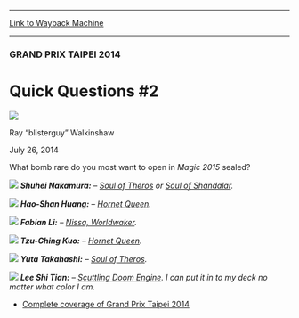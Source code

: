 
---
[Link to Wayback Machine](https://web.archive.org/web/20140913003408/http://magic.wizards.com/en/events/coverage/gptai14/quick-questions-2-2014-07-26)

[_metadata_:description]:- "What bomb rare do you most want to open in Magic 2015 sealed?"
[_metadata_:generator]:- "Drupal 7 (http://drupal.org)"
[_metadata_:node]:- "254126"
[_metadata_:publish_date]:- "2014-07-26"
[_metadata_:source]:- "div-main"
[_metadata_:title]:- "Quick Questions #2"
[_metadata_:wayback_capture_timestamp]:- "2014-09-13 00:34:08"
[_metadata_:wayback_raw_url]:- "https://web.archive.org/web/20140913003408id_/http://magic.wizards.com/en/events/coverage/gptai14/quick-questions-2-2014-07-26"
[_metadata_:wayback_url]:- "http://magic.wizards.com/en/events/coverage/gptai14/quick-questions-2-2014-07-26"
---





### GRAND PRIX TAIPEI 2014


Quick Questions #2
==================



![](https://media.magic.wizards.com/styles/auth_small/public/images/person/blisterguy_icon_1.jpg)

Ray “blisterguy” Walkinshaw




July 26, 2014
 










What bomb rare do you most want to open in *Magic 2015* sealed?





![](https://media.wizards.com/2014/events/gptai14/QQ_Nakamura.jpg)
***Shuhei Nakamura:** – [Soul of Theros](http://gatherer.wizards.com/Pages/Card/Details.aspx?name=Soul+of+Theros) or [Soul of Shandalar](http://gatherer.wizards.com/Pages/Card/Details.aspx?name=Soul+of+Shandalar).* 


![](https://media.wizards.com/2014/events/gptai14/QQ_Huang.jpg)
***Hao-Shan Huang:** – [Hornet Queen](http://gatherer.wizards.com/Pages/Card/Details.aspx?name=Hornet+Queen).* 







![](https://media.wizards.com/2014/events/gptai14/QQ_Li.jpg)
***Fabian Li:** – [Nissa, Worldwaker](http://gatherer.wizards.com/Pages/Card/Details.aspx?name=Nissa%2C+Worldwaker).* 


![](https://media.wizards.com/2014/events/gptai14/QQ_Kuo.jpg)
***Tzu-Ching Kuo:** – [Hornet Queen](http://gatherer.wizards.com/Pages/Card/Details.aspx?name=Hornet+Queen).* 







![](https://media.wizards.com/2014/events/gptai14/QQ_Takahashi.jpg)
***Yuta Takahashi:** – [Soul of Theros](http://gatherer.wizards.com/Pages/Card/Details.aspx?name=Soul+of+Theros).* 


![](https://media.wizards.com/2014/events/gptai14/QQ_Lee.jpg)
***Lee Shi Tian:** – [Scuttling Doom Engine](http://gatherer.wizards.com/Pages/Card/Details.aspx?name=Scuttling+Doom+Engine). I can put it in to my deck no matter what color I am.* 





* [Complete coverage of Grand Prix Taipei 2014](http://magic.wizards.com/en/events/coverage/gptai14)






 
 




  








